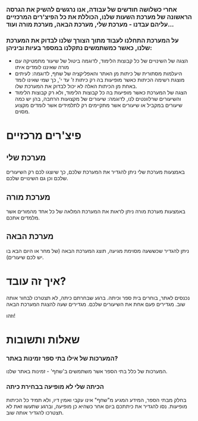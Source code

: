 ### אחרי כשלושה חודשים של עבודה, אנו נרגשים להשיק את הגרסה הראשונה של מערכת השעות שלנו, הכוללת את כל הפיצ'רים המרכזיים עליהם עבדנו - מערכת שלי, מערכת הבאה, מערכת מורה ועוד...

### על המערכת התחלנו לעבוד מתוך הצורך שלנו לבדוק את המערכת שלנו, כאשר כמשתמשים נתקלנו במספר בעיות וביניהן:

- הצגה של השינויים של כל קבוצות הלימוד, לדוגמה ביטול של שיעור מתמטיקה עם מורה שאיננו לומדים איתו
- היעלמות מסתורית של כיתות מן האתר והאפליקציה של שחף, לדוגמה: לעיתים מוצגת רשימה הכיתות כאשר מופיעות בה רק כיתות ז' עד י', כך שמי שאינו לומד באחת מן הכיתות האלה לא יכול לבדוק את המערכת שלו.
- הצגה של המערכת כאשר מופיעות בה כל קבוצות הלימוד, ולא רק קבוצות הלימוד והשיעורים שרלוונטים לנו, לדוגמה: שיעורים של מקצועות הרחבה, בהן יש כמה שיעורים במקביל או שיעורים אשר מתקיימים רק לתלמידים אשר לומדים מקצוע מסוים.

# פיצ'רים מרכזיים

## מערכת שלי

באמצעות מערכת שלי ניתן להגדיר את המערכת שלכם, כך שיוצגו לכם רק השיעורים שלכם וכן גם השינויים שלכם.

## מערכת מורה

באמצעות מערכת מורה ניתן לראות את המערכת המלאה של כל אחד מהמורים אשר מלמדים אתכם.

## מערכת הבאה

ניתן להגדיר שכששעה מסוימת מגיעה, תוצג המערכת הבאה (של מחר או היום הבא בו יש לכם שיעורים).

# איך זה עובד?

נכנסים לאתר, בוחרים בית ספר וכיתה. ברגע שבחרתם כיתה, לא תצטרכו לבחור אותה שוב.
מגדירים פעם אחת את השיעורים שלכם.
מגדירים שעה להצגת המערכת הבאה

וזהו!

# שאלות ותשובות

### המערכות של אילו בתי ספר זמינות באתר?

המערכות של כלל בתי הספר אשר משתמשים ב'שחף' - זמינות באתר שלנו.

### הכיתה שלי לא מופיעה בבחירת כיתה

בחלק מבתי הספר, המידע המגיע מ"שחף" אינו עקבי ואמין דיו, ולא תמיד כל הכיתות מופיעות. נסו להגדיר את כיתתכם ביום אחר כשהיא כן מופיעה, וברגע שתעשו זאת לא תצטרכו להגדיר אותה שוב.
